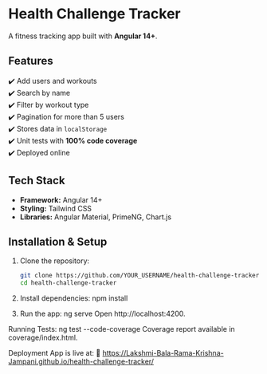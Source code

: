 # Health Challenge Tracker

A fitness tracking app built with **Angular 14+**.

## Features
✔️ Add users and workouts  
✔️ Search by name  
✔️ Filter by workout type  
✔️ Pagination for more than 5 users  
✔️ Stores data in `localStorage`  
✔️ Unit tests with **100% code coverage**  
✔️ Deployed online  

## Tech Stack
- **Framework:** Angular 14+
- **Styling:** Tailwind CSS
- **Libraries:** Angular Material, PrimeNG, Chart.js

## Installation & Setup
1. Clone the repository:
   ```sh
   git clone https://github.com/YOUR_USERNAME/health-challenge-tracker.git
   cd health-challenge-tracker

2. Install dependencies:
    npm install

3. Run the app:
    ng serve
    Open http://localhost:4200.

Running Tests:
    ng test --code-coverage
    Coverage report available in coverage/index.html.

Deployment
App is live at:
🔗 https://Lakshmi-Bala-Rama-Krishna-Jampani.github.io/health-challenge-tracker/
